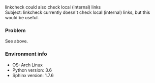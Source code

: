 linkcheck could also check local (internal) links  
Subject: linkcheck currently doesn't check local (internal) links, but this would be useful.

<!--
  Important: This is a list of issues for Sphinx, not a forum.
  If you'd like to post a question, please move to sphinx-users group.
  https://groups.google.com/forum/#!forum/sphinx-users

  Thanks,
-->

### Problem
See above.

### Environment info
- OS: Arch Linux
- Python version: 3.6
- Sphinx version: 1.7.6
